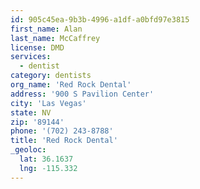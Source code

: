 ```yaml
---
id: 905c45ea-9b3b-4996-a1df-a0bfd97e3815
first_name: Alan
last_name: McCaffrey
license: DMD
services:
  - dentist
category: dentists
org_name: 'Red Rock Dental'
address: '900 S Pavilion Center'
city: 'Las Vegas'
state: NV
zip: '89144'
phone: '(702) 243-8788'
title: 'Red Rock Dental'
_geoloc:
  lat: 36.1637
  lng: -115.332
---
```

